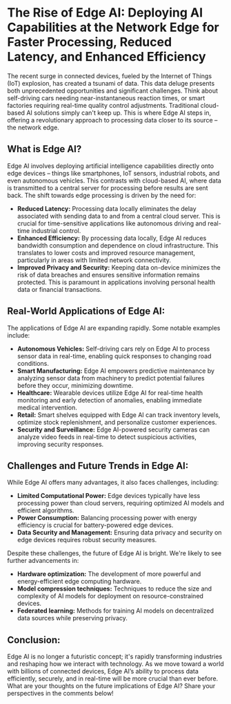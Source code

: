 # The Rise of Edge AI: Deploying AI Capabilities at the Network Edge for Faster Processing, Reduced Latency, and Enhanced Efficiency

The recent surge in connected devices, fueled by the Internet of Things (IoT) explosion, has created a tsunami of data.  This data deluge presents both unprecedented opportunities and significant challenges.  Think about self-driving cars needing near-instantaneous reaction times, or smart factories requiring real-time quality control adjustments.  Traditional cloud-based AI solutions simply can't keep up.  This is where Edge AI steps in, offering a revolutionary approach to processing data closer to its source – the network edge.

## What is Edge AI?

Edge AI involves deploying artificial intelligence capabilities directly onto edge devices – things like smartphones, IoT sensors, industrial robots, and even autonomous vehicles. This contrasts with cloud-based AI, where data is transmitted to a central server for processing before results are sent back.  The shift towards edge processing is driven by the need for:

* **Reduced Latency:**  Processing data locally eliminates the delay associated with sending data to and from a central cloud server.  This is crucial for time-sensitive applications like autonomous driving and real-time industrial control.
* **Enhanced Efficiency:**  By processing data locally, Edge AI reduces bandwidth consumption and dependence on cloud infrastructure. This translates to lower costs and improved resource management, particularly in areas with limited network connectivity.
* **Improved Privacy and Security:** Keeping data on-device minimizes the risk of data breaches and ensures sensitive information remains protected.  This is paramount in applications involving personal health data or financial transactions.

## Real-World Applications of Edge AI:

The applications of Edge AI are expanding rapidly. Some notable examples include:

* **Autonomous Vehicles:**  Self-driving cars rely on Edge AI to process sensor data in real-time, enabling quick responses to changing road conditions.
* **Smart Manufacturing:** Edge AI empowers predictive maintenance by analyzing sensor data from machinery to predict potential failures before they occur, minimizing downtime.
* **Healthcare:**  Wearable devices utilize Edge AI for real-time health monitoring and early detection of anomalies, enabling immediate medical intervention.
* **Retail:**  Smart shelves equipped with Edge AI can track inventory levels, optimize stock replenishment, and personalize customer experiences.
* **Security and Surveillance:**  Edge AI-powered security cameras can analyze video feeds in real-time to detect suspicious activities, improving security responses.

##  Challenges and Future Trends in Edge AI:

While Edge AI offers many advantages, it also faces challenges, including:

* **Limited Computational Power:** Edge devices typically have less processing power than cloud servers, requiring optimized AI models and efficient algorithms.
* **Power Consumption:**  Balancing processing power with energy efficiency is crucial for battery-powered edge devices.
* **Data Security and Management:** Ensuring data privacy and security on edge devices requires robust security measures.

Despite these challenges, the future of Edge AI is bright. We're likely to see further advancements in:

* **Hardware optimization:**  The development of more powerful and energy-efficient edge computing hardware.
* **Model compression techniques:**  Techniques to reduce the size and complexity of AI models for deployment on resource-constrained devices.
* **Federated learning:**  Methods for training AI models on decentralized data sources while preserving privacy.


## Conclusion:

Edge AI is no longer a futuristic concept; it's rapidly transforming industries and reshaping how we interact with technology. As we move toward a world with billions of connected devices, Edge AI’s ability to process data efficiently, securely, and in real-time will be more crucial than ever before.  What are your thoughts on the future implications of Edge AI?  Share your perspectives in the comments below!
